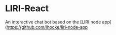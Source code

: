 # LIRI-React
An interactive chat bot based on the [LIRI node app](https://github.com/lhocke/liri-node-app

